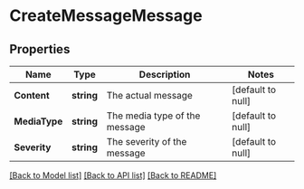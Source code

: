 # CreateMessageMessage

## Properties
Name | Type | Description | Notes
------------ | ------------- | ------------- | -------------
**Content** | **string** | The actual message | [default to null]
**MediaType** | **string** | The media type of the message | [default to null]
**Severity** | **string** | The severity of the message | [default to null]

[[Back to Model list]](../README.md#documentation-for-models) [[Back to API list]](../README.md#documentation-for-api-endpoints) [[Back to README]](../README.md)


